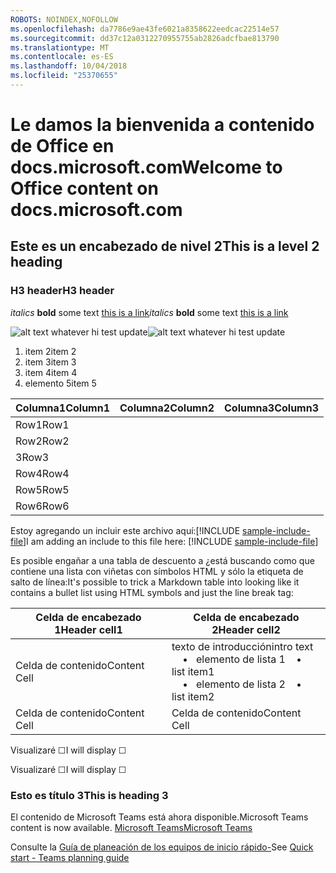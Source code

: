 ```yaml
---
ROBOTS: NOINDEX,NOFOLLOW
ms.openlocfilehash: da7786e9ae43fe6021a8358622eedcac22514e57
ms.sourcegitcommit: dd37c12a0312270955755ab2826adcfbae813790
ms.translationtype: MT
ms.contentlocale: es-ES
ms.lasthandoff: 10/04/2018
ms.locfileid: "25370655"
---
```

# <a name="welcome-to-office-content-on-docsmicrosoftcom"></a><span data-ttu-id="eebda-101">Le damos la bienvenida a contenido de Office en docs.microsoft.com</span><span class="sxs-lookup"><span data-stu-id="eebda-101">Welcome to Office content on docs.microsoft.com</span></span>
## <a name="this-is-a-level-2-heading"></a><span data-ttu-id="eebda-102">Este es un encabezado de nivel 2</span><span class="sxs-lookup"><span data-stu-id="eebda-102">This is a level 2 heading</span></span>
### <a name="h3-header"></a><span data-ttu-id="eebda-103">H3 header</span><span class="sxs-lookup"><span data-stu-id="eebda-103">H3 header</span></span>

<span data-ttu-id="eebda-104">*italics*
**bold** some text [this is a link](Office-365-groups.md)</span><span class="sxs-lookup"><span data-stu-id="eebda-104">*italics*
**bold** some text [this is a link](Office-365-groups.md)</span></span>

<span data-ttu-id="eebda-105">![alt text whatever](media/Overview-Microsoft-Teams-image1.png) hi test update</span><span class="sxs-lookup"><span data-stu-id="eebda-105">![alt text whatever](media/Overview-Microsoft-Teams-image1.png) hi test update</span></span>
1. <span data-ttu-id="eebda-106">item 2</span><span class="sxs-lookup"><span data-stu-id="eebda-106">item 2</span></span>
2. <span data-ttu-id="eebda-107">item 3</span><span class="sxs-lookup"><span data-stu-id="eebda-107">item 3</span></span>
3. <span data-ttu-id="eebda-108">item 4</span><span class="sxs-lookup"><span data-stu-id="eebda-108">item 4</span></span>
4. <span data-ttu-id="eebda-109">elemento 5</span><span class="sxs-lookup"><span data-stu-id="eebda-109">item 5</span></span>


|<span data-ttu-id="eebda-110">Columna1</span><span class="sxs-lookup"><span data-stu-id="eebda-110">Column1</span></span>  |<span data-ttu-id="eebda-111">Columna2</span><span class="sxs-lookup"><span data-stu-id="eebda-111">Column2</span></span>  |<span data-ttu-id="eebda-112">Columna3</span><span class="sxs-lookup"><span data-stu-id="eebda-112">Column3</span></span>  |
|---------|---------|---------|
|<span data-ttu-id="eebda-113">Row1</span><span class="sxs-lookup"><span data-stu-id="eebda-113">Row1</span></span>     |         |         |
|<span data-ttu-id="eebda-114">Row2</span><span class="sxs-lookup"><span data-stu-id="eebda-114">Row2</span></span>     |         |         |
|<span data-ttu-id="eebda-115">3</span><span class="sxs-lookup"><span data-stu-id="eebda-115">Row3</span></span>     |         |         |
|<span data-ttu-id="eebda-116">Row4</span><span class="sxs-lookup"><span data-stu-id="eebda-116">Row4</span></span>     |         |         |
|<span data-ttu-id="eebda-117">Row5</span><span class="sxs-lookup"><span data-stu-id="eebda-117">Row5</span></span>     |         |         |
|<span data-ttu-id="eebda-118">Row6</span><span class="sxs-lookup"><span data-stu-id="eebda-118">Row6</span></span>     |         |         |

<span data-ttu-id="eebda-119">Estoy agregando un incluir este archivo aquí:[!INCLUDE [sample-include-file](includes/sample-include-file.md)]</span><span class="sxs-lookup"><span data-stu-id="eebda-119">I am adding an include to this file here: [!INCLUDE [sample-include-file](includes/sample-include-file.md)]</span></span>


<span data-ttu-id="eebda-120">Es posible engañar a una tabla de descuento a ¿está buscando como que contiene una lista con viñetas con símbolos HTML y sólo la etiqueta de salto de línea:</span><span class="sxs-lookup"><span data-stu-id="eebda-120">It's possible to trick a Markdown table into looking like it contains a bullet list using HTML symbols and just the line break tag:</span></span>

| <span data-ttu-id="eebda-121">Celda de encabezado 1</span><span class="sxs-lookup"><span data-stu-id="eebda-121">Header cell1</span></span> | <span data-ttu-id="eebda-122">Celda de encabezado 2</span><span class="sxs-lookup"><span data-stu-id="eebda-122">Header cell2</span></span> |
| ---          | ---          |
| <span data-ttu-id="eebda-123">Celda de contenido</span><span class="sxs-lookup"><span data-stu-id="eebda-123">Content Cell</span></span> |<span data-ttu-id="eebda-124">texto de introducción</span><span class="sxs-lookup"><span data-stu-id="eebda-124">intro text</span></span> <br><span data-ttu-id="eebda-125">&nbsp;&nbsp;&nbsp; &bull;&nbsp;&nbsp; elemento de lista 1</span><span class="sxs-lookup"><span data-stu-id="eebda-125">&nbsp;&nbsp;&nbsp; &bull;&nbsp;&nbsp; list item1</span></span><br> <span data-ttu-id="eebda-126">&nbsp;&nbsp;&nbsp; &bull;&nbsp;&nbsp; elemento de lista 2</span><span class="sxs-lookup"><span data-stu-id="eebda-126">&nbsp;&nbsp;&nbsp; &bull;&nbsp;&nbsp; list item2</span></span>     |
| <span data-ttu-id="eebda-127">Celda de contenido</span><span class="sxs-lookup"><span data-stu-id="eebda-127">Content Cell</span></span> | <span data-ttu-id="eebda-128">Celda de contenido</span><span class="sxs-lookup"><span data-stu-id="eebda-128">Content Cell</span></span> |

<p><span data-ttu-id="eebda-129">Visualizaré &#9744;</span><span class="sxs-lookup"><span data-stu-id="eebda-129">I will display &#9744;</span></span></p>
<p><span data-ttu-id="eebda-130">Visualizaré &#x2610;</span><span class="sxs-lookup"><span data-stu-id="eebda-130">I will display &#x2610;</span></span></p>

### <a name="this-is-heading-3"></a><span data-ttu-id="eebda-131">Esto es título 3</span><span class="sxs-lookup"><span data-stu-id="eebda-131">This is heading 3</span></span>

<span data-ttu-id="eebda-132">El contenido de Microsoft Teams está ahora disponible.</span><span class="sxs-lookup"><span data-stu-id="eebda-132">Microsoft Teams content is now available.</span></span>
[<span data-ttu-id="eebda-133">Microsoft Teams</span><span class="sxs-lookup"><span data-stu-id="eebda-133">Microsoft Teams</span></span>](https://docs.microsoft.com/MicrosoftTeams)

<span data-ttu-id="eebda-134">Consulte la [Guía de planeación de los equipos de inicio rápido-](quick-start-enable-Teams.md)</span><span class="sxs-lookup"><span data-stu-id="eebda-134">See [Quick start - Teams planning guide](quick-start-enable-Teams.md)</span></span>
